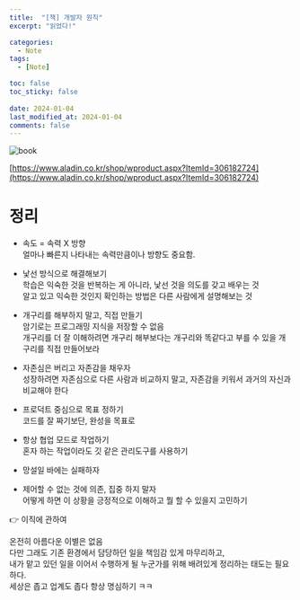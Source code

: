 ```yaml
---
title:  "[책] 개발자 원칙"
excerpt: "읽었다!"

categories:
  - Note
tags:
  - [Note]

toc: false
toc_sticky: false
 
date: 2024-01-04
last_modified_at: 2024-01-04
comments: false
---
```


![book](https://drive.google.com/uc?export=view&id=1rQoToc4DleZC6mOwCkGetuz6bbQ91bew)  

[https://www.aladin.co.kr/shop/wproduct.aspx?ItemId=306182724](https://www.aladin.co.kr/shop/wproduct.aspx?ItemId=306182724)


# 정리

- 속도 = 속력 X 방향  
얼마나 빠른지 나타내는 속력만큼이나 방향도 중요함.  

- 낯선 방식으로 해결해보기  
학습은 익숙한 것을 반복하는 게 아니라, 낯선 것을 의도를 갖고 배우는 것  
알고 있고 익숙한 것인지 확인하는 방법은 다른 사람에게 설명해보는 것  

- 개구리를 해부하지 말고, 직접 만들기  
암기로는 프로그래밍 지식을 저장할 수 없음  
개구리를 더 잘 이해하려면 개구리 해부보다는 개구리와 똑같다고 부를 수 있을 개구리를 직접 만들어보라  

- 자존심은 버리고 자존감을 채우자  
성장하려면 자존심으로 다른 사람과 비교하지 말고, 자존감을 키워서 과거의 자신과 비교해야 한다  

- 프로덕트 중심으로 목표 정하기  
코드를 잘 짜기보단, 완성을 목표로  

- 항상 협업 모드로 작업하기  
혼자 하는 작업이라도 깃 같은 관리도구를 사용하기  

- 망설일 바에는 실패하자  

- 제어할 수 없는 것에 의존, 집중 하지 말자  
어떻게 하면 이 상황을 긍정적으로 이해하고 뭘 할 수 있을지 고민하기  


👉 이직에 관하여

온전히 아름다운 이별은 없음  
다만 그래도 기존 환경에서 담당하던 일을 책임감 있게 마무리하고,  
내가 맡고 있던 일을 이어서 수행하게 될 누군가를 위해 배려있게 정리하는 태도는 필요하다.  
세상은 좁고 업계도 좁다 항상 명심하기 ㅋㅋ  